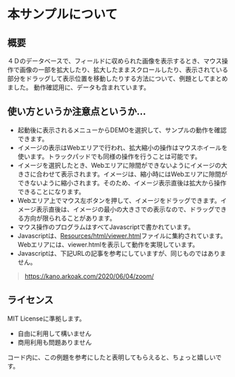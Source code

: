 # 本サンプルについて

## 概要

４Ｄのデータベースで、フィールドに収められた画像を表示するとき、マウス操作で画像の一部を拡大したり、拡大したままスクロールしたり、表示されている部分をドラッグして表示位置を移動したりする方法について、例題としてまとめました。
動作確認用に、データも含まれています。

## 使い方というか注意点というか…

+ 起動後に表示されるメニューからDEMOを選択して、サンプルの動作を確認できます。
+ イメージの表示はWebエリアで行われ、拡大縮小の操作はマウスホイールを使います。トラックパッドでも同様の操作を行うことは可能です。
+ イメージを選択したとき、Webエリアに隙間ができないようにイメージの大きさに合わせて表示されます。イメージは、縮小時にはWebエリアに隙間ができないように縮小されます。そのため、イメージ表示直後は拡大から操作できることになります。
+  Webエリア上でマウス左ボタンを押して、イメージをドラッグできます。イメージ表示直後は、イメージの最小の大きさでの表示なので、ドラッグできる方向が限られることがあります。
+ マウス操作のプログラムはすべてJavascriptで書かれています。
+ Javascriptは、[Resources/html/viewer.html](./Resources/html/viewer.html)ファイルに集約されています。Webエリアには、viewer.htmlを表示して動作を実現しています。
+ Javascriptは、下記URLの記事を参考にしていますが、同じものではありません。
> https://kano.arkoak.com/2020/06/04/zoom/

## ライセンス

MIT Licenseに準拠します。

+ 自由に利用して構いません
+ 商用利用も問題ありません

コード内に、この例題を参考にしたと表明してもらえると、ちょっと嬉しいです。
